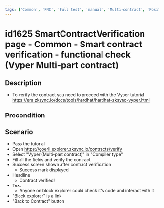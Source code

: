 ```yaml
---
tags: ['Common', 'FNC', 'Full test', 'manual', 'Multi-contract', 'Positive', 'Smart Contract Verification page', 'Smoke test', 'Vyper', 'Active']
---
```


# id1625 SmartContractVerification page - Common - Smart contract verification - functional check (Vyper Multi-part contract)

## Description
  - To verify the contract you need to proceed with the Vyper tutorial https://era.zksync.io/docs/tools/hardhat/hardhat-zksync-vyper.html

## Precondition


## Scenario
- Pass the tutorial
- Open https://goerli.explorer.zksync.io/contracts/verify
- Select "Vyper (Multi-part contract)" in "Compiler type"
- Fill all the fields and verify the contract
- Success screen shown after contract verification
    - Success mark displayed
- Headline
    - Contract verified!
- Text
    - Anyone on block explorer could check it's code and interact with it
- "Block explorer" is a link
- "Back to Contract" button
